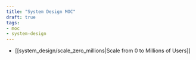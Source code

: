 ```yaml
---
title: "System Design MOC"
draft: true
tags:
- moc
- system-design
---
```


- [[system_design/scale_zero_millions|Scale from 0 to Millions of Users]]